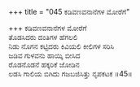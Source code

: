 +++
title = "045 ಕಡಿವಣವನಾನೆಗಳ ಮೋರೆಗೆ"

+++
ಕಡಿವಣವನಾನೆಗಳ ಮೋರೆಗೆ  
ತೊಡಸಿದರು ದಂತಿಗಳ ಹೆಗಲಲಿ  
ನಿಡು ನೊಗನ ಕಟ್ಟಿದರು ಕಿವಿಯಲಿ ಕೀಲಿಗಳ ಸರಿಸಿ  
ಜಡಿವ ಗುಳವನು ಹಾಯ್ಕಿ ಬೀಸಿದ  
ರೊಡನೊಡನೆ ಹಕ್ಕರಿಕೆ ಜೋಡಿನ  
ಲಡಸಿ ಗಾಲಿಯ ಬಿಗಿದು ಗಜಬಜಿಸಿತ್ತು ನೃಪಕಟಕ     ॥45॥